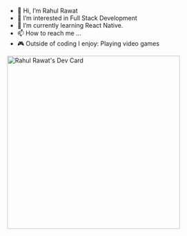 - 👋 Hi, I’m Rahul Rawat
- 👀 I’m interested in Full Stack Development
- 🌱 I’m currently learning React Native.
- 📫 How to reach me ...
- 🎮 Outside of coding I enjoy: Playing video games 
<!---
RahulRawatji/RahulRawatji is a ✨ special ✨ repository because its `README.md` (this file) appears on your GitHub profile.
You can click the Preview link to take a look at your changes.
--->
<a href="https://app.daily.dev/rahul05"><img src="https://api.daily.dev/devcards/ae3069d6a2a342709c53a10701b84e9e.png?r=pl1" width="400" alt="Rahul Rawat's Dev Card"/></a>

